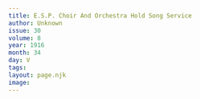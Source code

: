 ```yaml
---
title: E.S.P. Choir And Orchestra Hold Song Service
author: Unknown
issue: 30
volume: 8
year: 1916
month: 34
day: V
tags:
layout: page.njk
image:
---
```

